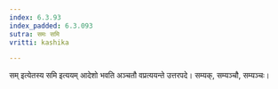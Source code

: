 ```yaml
---
index: 6.3.93
index_padded: 6.3.093
sutra: समः समि
vritti: kashika

---
```

सम् इत्येतस्य समि इत्ययम् आदेशो भवति अञ्चतौ वप्रत्ययन्ते उत्तरपदे। सम्यक्, सम्यञ्चौ, सम्यञ्चः।